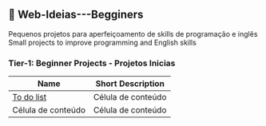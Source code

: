 ## :ledger: Web-Ideias---Begginers
Pequenos projetos para aperfeiçoamento de skills de programação e inglês
Small projects to improve programming and English skills

### Tier-1: Beginner Projects - Projetos Inicias 

| Name  |  Short Description  |
| ------------------- | ------------------- |
|  [To do list](./To_do_list/To_do_list.md) |  Célula de conteúdo |
|  Célula de conteúdo |  Célula de conteúdo |